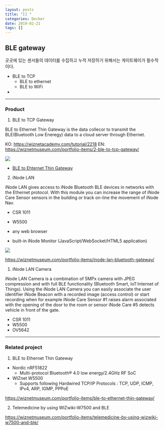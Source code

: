 ```yaml
---
layout: posts
title: "[] "
categories: Docker
date: 2019-02-21
tags: []
---
```


## BLE gateway

곳곳에 있는 센서들의 데이터를 수집하고 누적 저장하기 위해서는 게이트웨이가 필수적이다.

- BLE to TCP
  - BLE to ethernet
  - BLE to WiFi
-

---

### Product

1. BLE to TCP Gateway

BLE to Ethernet Thin Gateway is the data collecor to transmit the BLE(Bluetooth Low Eneregy) data to a cloud server through Ethernet.

KO: https://wiznetacademy.com/tutorial/2218
EN: https://wiznetmuseum.com/portfolio-items/2-ble-to-tcp-gateway/

<img src="https://wiznetmuseum.com/wp/wp-content/uploads/2016/02/ble_gateway-1.jpg">

- [BLE to Ehternet Thin Gateway](https://wiznetmuseum.com/portfolio-items/ble-to-ethernet-thin-gateway/)

2. iNode LAN

iNode LAN gives access to iNode Bluetooth BLE devices in networks with the Ethernet protocol. With this module you can increase the range of iNode Care Sensor sensors in the building or track on-line the movement of iNode Nav.

- CSR 1011
- W5500

- any web browser
- built-in iNode Monitor (JavaScript/WebSocket/HTML5 application)

<img src="https://wiznetmuseum.com/wp/wp-content/uploads/2019/02/iNode_LAN_71_1200.jpg">

https://wiznetmuseum.com/portfolio-items/inode-lan-bluetooth-gateway/

1. iNode LAN Camera

iNode LAN Camera is a combination of 5MPx camera with JPEG compression and with full BLE functionality (Bluetooth Smart, IoT:Internet of Things). Using the iNode LAN Camera you can easily associate the user identifier iNode Beacon with a recorded image (access control) or start recording when for example iNode Care Sensor #1 raises alarm associated with the opening of the door to the room or sensor iNode Care #5 detects vehicle in front of the gate.

- CSR 1011
- W5500
- OV5642

---

### Related project

1. BLE to Ethernet Thin Gateway

- Nordic nRF51822
  - Multi-protocol Bluetooth® 4.0 low energy/2.4GHz RF SoC
- WIZnet W5500
  - Supports following Hardwired TCP/IP Protocols : TCP, UDP, ICMP, IPv4, ARP, IGMP, PPPoE

https://wiznetmuseum.com/portfolio-items/ble-to-ethernet-thin-gateway/

2. Telemedicine by using WIZwiki-W7500 and BLE

https://wiznetmuseum.com/portfolio-items/telemedicine-by-using-wizwiki-w7500-and-ble/
